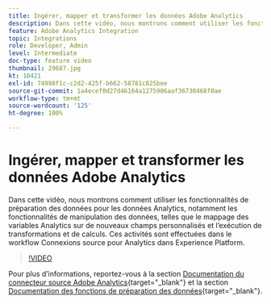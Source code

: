 ```yaml
---
title: Ingérer, mapper et transformer les données Adobe Analytics
description: Dans cette vidéo, nous montrons comment utiliser les fonctionnalités de préparation des données pour les données Analytics, notamment les fonctionnalités de manipulation des données, telles que le mappage des variables Analytics sur de nouveaux champs personnalisés et l’exécution de transformations et de calculs. Ces activités sont effectuées dans le workflow Connexions source pour Analytics dans Experience Platform.
feature: Adobe Analytics Integration
topic: Integrations
role: Developer, Admin
level: Intermediate
doc-type: feature video
thumbnail: 29687.jpg
kt: 10421
exl-id: 74998f1c-c2d2-425f-b662-58781c825bee
source-git-commit: 1a4ecef0d27d46164a1275906aaf36730468f0ae
workflow-type: tm+mt
source-wordcount: '125'
ht-degree: 100%

---
```


# Ingérer, mapper et transformer les données Adobe Analytics

Dans cette vidéo, nous montrons comment utiliser les fonctionnalités de préparation des données pour les données Analytics, notamment les fonctionnalités de manipulation des données, telles que le mappage des variables Analytics sur de nouveaux champs personnalisés et l’exécution de transformations et de calculs. Ces activités sont effectuées dans le workflow Connexions source pour Analytics dans Experience Platform.

>[!VIDEO](https://video.tv.adobe.com/v/29687?quality=12&learn=on)

Pour plus d’informations, reportez-vous à la section [Documentation du connecteur source Adobe Analytics](https://experienceleague.adobe.com/docs/experience-platform/sources/ui-tutorials/create/adobe-applications/analytics.html?lang=fr){target="_blank"} et la section [Documentation des fonctions de préparation des données](https://experienceleague.adobe.com/docs/experience-platform/data-prep/functions.html?lang=fr){target="_blank"}.
